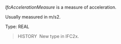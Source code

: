 _IfcAccelerationMeasure_ is a measure of acceleration.

Usually measured in m/s2.

Type: REAL

> HISTORY&nbsp; New type in IFC2x.
